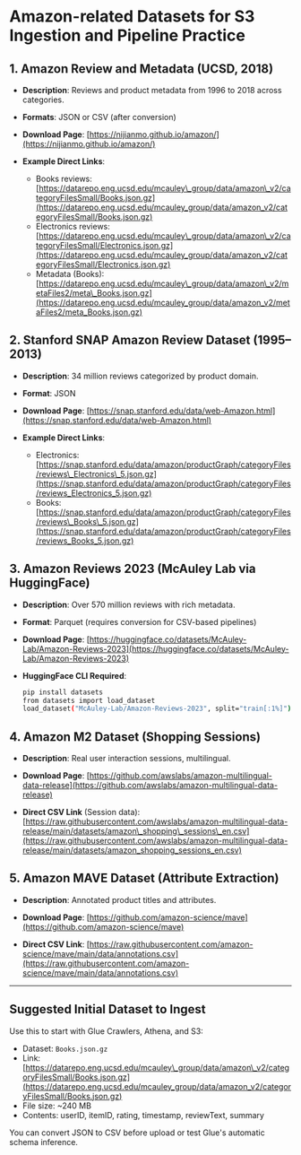 # Amazon-related Datasets for S3 Ingestion and Pipeline Practice

## 1. Amazon Review and Metadata (UCSD, 2018)

* **Description**: Reviews and product metadata from 1996 to 2018 across categories.

* **Formats**: JSON or CSV (after conversion)

* **Download Page**:
  [https://nijianmo.github.io/amazon/](https://nijianmo.github.io/amazon/)

* **Example Direct Links**:

  * Books reviews: [https://datarepo.eng.ucsd.edu/mcauley\_group/data/amazon\_v2/categoryFilesSmall/Books.json.gz](https://datarepo.eng.ucsd.edu/mcauley_group/data/amazon_v2/categoryFilesSmall/Books.json.gz)
  * Electronics reviews: [https://datarepo.eng.ucsd.edu/mcauley\_group/data/amazon\_v2/categoryFilesSmall/Electronics.json.gz](https://datarepo.eng.ucsd.edu/mcauley_group/data/amazon_v2/categoryFilesSmall/Electronics.json.gz)
  * Metadata (Books): [https://datarepo.eng.ucsd.edu/mcauley\_group/data/amazon\_v2/metaFiles2/meta\_Books.json.gz](https://datarepo.eng.ucsd.edu/mcauley_group/data/amazon_v2/metaFiles2/meta_Books.json.gz)

## 2. Stanford SNAP Amazon Review Dataset (1995–2013)

* **Description**: 34 million reviews categorized by product domain.

* **Format**: JSON

* **Download Page**:
  [https://snap.stanford.edu/data/web-Amazon.html](https://snap.stanford.edu/data/web-Amazon.html)

* **Example Direct Links**:

  * Electronics: [https://snap.stanford.edu/data/amazon/productGraph/categoryFiles/reviews\_Electronics\_5.json.gz](https://snap.stanford.edu/data/amazon/productGraph/categoryFiles/reviews_Electronics_5.json.gz)
  * Books: [https://snap.stanford.edu/data/amazon/productGraph/categoryFiles/reviews\_Books\_5.json.gz](https://snap.stanford.edu/data/amazon/productGraph/categoryFiles/reviews_Books_5.json.gz)

## 3. Amazon Reviews 2023 (McAuley Lab via HuggingFace)

* **Description**: Over 570 million reviews with rich metadata.

* **Format**: Parquet (requires conversion for CSV-based pipelines)

* **Download Page**:
  [https://huggingface.co/datasets/McAuley-Lab/Amazon-Reviews-2023](https://huggingface.co/datasets/McAuley-Lab/Amazon-Reviews-2023)

* **HuggingFace CLI Required**:

  ```bash
  pip install datasets
  from datasets import load_dataset
  load_dataset("McAuley-Lab/Amazon-Reviews-2023", split="train[:1%]")
  ```

## 4. Amazon M2 Dataset (Shopping Sessions)

* **Description**: Real user interaction sessions, multilingual.

* **Download Page**:
  [https://github.com/awslabs/amazon-multilingual-data-release](https://github.com/awslabs/amazon-multilingual-data-release)

* **Direct CSV Link** (Session data):
  [https://raw.githubusercontent.com/awslabs/amazon-multilingual-data-release/main/datasets/amazon\_shopping\_sessions\_en.csv](https://raw.githubusercontent.com/awslabs/amazon-multilingual-data-release/main/datasets/amazon_shopping_sessions_en.csv)

## 5. Amazon MAVE Dataset (Attribute Extraction)

* **Description**: Annotated product titles and attributes.

* **Download Page**:
  [https://github.com/amazon-science/mave](https://github.com/amazon-science/mave)

* **Direct CSV Link**:
  [https://raw.githubusercontent.com/amazon-science/mave/main/data/annotations.csv](https://raw.githubusercontent.com/amazon-science/mave/main/data/annotations.csv)

---

## Suggested Initial Dataset to Ingest

Use this to start with Glue Crawlers, Athena, and S3:

* Dataset: `Books.json.gz`
* Link: [https://datarepo.eng.ucsd.edu/mcauley\_group/data/amazon\_v2/categoryFilesSmall/Books.json.gz](https://datarepo.eng.ucsd.edu/mcauley_group/data/amazon_v2/categoryFilesSmall/Books.json.gz)
* File size: \~240 MB
* Contents: userID, itemID, rating, timestamp, reviewText, summary

You can convert JSON to CSV before upload or test Glue's automatic schema inference.
